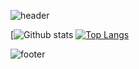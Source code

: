 ![header](https://capsule-render.vercel.app/api?&type=wave&color=gradient&section=header&text=%LayzaSilva&height200) 

[![Github stats](https://github-readme-stats.vercel.app/api?username=lyzbss&show_icons=true&theme=radical&text-align=center)
[![Top Langs](https://github-readme-stats.vercel.app/api/top-langs/?username=lyzbss&layout=compact&theme=radical)](https://github.com/anuraghazra/github-readme-stats)

![footer](https://capsule-render.vercel.app/api?&type=wave&color=gradient&section=footer) 
